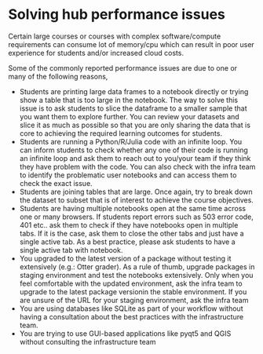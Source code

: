 # Solving hub performance issues

Certain large courses or courses with complex software/compute requirements can consume lot of memory/cpu which can result in poor user experience for students and/or increased cloud costs. 

Some of the commonly reported performance issues are due to one or many  of the following reasons,

- Students are printing large data frames to a notebook directly or trying show a table that is too large in the notebook. The way to solve this issue is to ask students to slice the dataframe to a smaller sample that you want them to explore further. You can review your datasets and slice it as much as possible so that you are only sharing the data that is core to achieving the required learning outcomes for students. 
- Students are running a Python/R/Julia code with an infinite loop. You can inform students to check whether any one of their code is running an infinite loop and ask them to reach out to you/your team if they think they have problem with the code. You can also check with the infra team to identify the problematic user notebooks and can access them to check the exact issue.
- Students are joining tables that are large. Once again, try to break down the dataset to subset that is of interest to achieve the course objectives.
- Students are having multiple notebooks open at the same time across one or many browsers. If students report errors such as 503 error code, 401 etc.. ask them to check if they have notebooks open in multiple tabs. If it is the case, ask them to close the other tabs and just have a single active tab. As a best practice, please ask students to have a single active tab with notebook.
- You upgraded to the latest version of a package without testing it extensively (e.g.: Otter grader). As a rule of thumb, upgrade packages in staging  environment and test the notebooks extensively. Only when you feel comfortable with the updated environment, ask the infra team to upgrade to the latest package versionin the stable environment. If you are unsure of the URL for your staging environment, ask the infra team
- You are using databases like SQLite as part of your workflow without having a consultation about the best practices with the infrastructure team.
- You are trying to use GUI-based applications like pyqt5 and QGIS without consulting the infrastructure team
